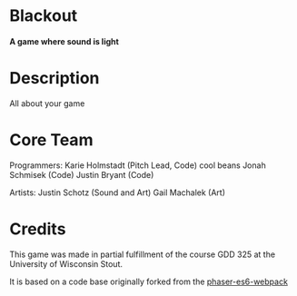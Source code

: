 # Blackout
#### A game where sound is light

# Description
All about your game

# Core Team
Programmers:
Karie Holmstadt (Pitch Lead, Code) cool beans
Jonah Schmisek (Code)
Justin Bryant (Code)

Artists:
Justin Schotz (Sound and Art)
Gail Machalek (Art)


# Credits
This game was made in partial fulfillment of the course GDD 325 at the University of Wisconsin Stout.

It is based on a code base originally forked from the [phaser-es6-webpack](https://github.com/lean/phaser-es6-webpack)
